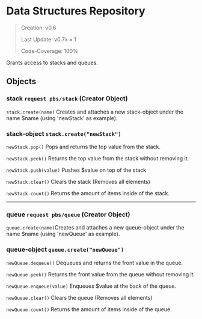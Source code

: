 # Data Structures Repository

> Creation: v0.6
> 
> Last Update: v0.7x = 1
> 
> Code-Coverage: 100%

Grants access to stacks and queues.

## Objects

### stack `request pbs/stack` (Creator Object)

`stack.create(name)` Creates and attaches a new stack-object under the name $name (using 'newStack' as example).

### stack-object `stack.create("newStack")`

`newStack.pop()` Pops and returns the top value from the stack.

`newStack.peek()` Returns the top value from the stack without removing it.

`newStack.push(value)` Pushes $value on top of the stack

`newStack.clear()` Clears the stack (Removes all elements)

`newStack.count()` Returns the amount of items inside of the stack.

---------

### queue `request pbs/queue` (Creator Object)

`queue.create(name)`Creates and attaches a new queue-object under the name $name (using 'newQueue' as example).

### queue-object `queue.create("newQueue")`

`newQueue.dequeue()` Dequeues and returns the front value in the queue.

`newQueue.peek()` Returns the front value from the queue without removing it.

`newQueue.enqueue(value)` Enqueues $value at the back of the queue.

`newQueue.clear()` Clears the queue (Removes all elements)

`newQueue.count()` Returns the amount of items inside of the queue.

